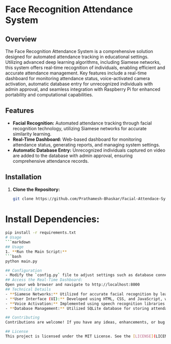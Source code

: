 # Face Recognition Attendance System

## Overview
The Face Recognition Attendance System is a comprehensive solution designed for automated attendance tracking in educational settings. Utilizing advanced deep learning algorithms, including Siamese networks, this system offers real-time recognition of individuals, enabling efficient and accurate attendance management. Key features include a real-time dashboard for monitoring attendance status, voice-activated camera activation, automatic database entry for unrecognized individuals with admin approval, and seamless integration with Raspberry Pi for enhanced portability and computational capabilities.

## Features
- **Facial Recognition:** Automated attendance tracking through facial recognition technology, utilizing Siamese networks for accurate similarity learning.
- **Real-Time Dashboard:** Web-based dashboard for monitoring attendance status, generating reports, and managing system settings.
- **Automatic Database Entry:** Unrecognized individuals captured on video are added to the database with admin approval, ensuring comprehensive attendance records.

## Installation
1. **Clone the Repository:**
   ```bash
   git clone https://github.com/Prathamesh-Bhaskar/Facial-Attendace-System
# Install Dependencies:
   ```bash
pip install -r requirements.txt
# Usage
```markdown
## Usage
1. **Run the Main Script:**
   ```bash
   python main.py

## Configuration
- Modify the `config.py` file to adjust settings such as database connection details, camera settings, and voice recognition parameters.
## Access the Real-Time Dashboard:
Open your web browser and navigate to http://localhost:8000
## Technical Details
- **Siamese Networks:** Utilized for accurate facial recognition by learning embeddings that map input images to latent representations, enabling similarity comparison.
- **User Interface (UI):** Developed using HTML, CSS, and JavaScript, with Flask as the backend framework, to create an intuitive and user-friendly real-time dashboard.
- **Voice Activation:** Implemented using speech recognition libraries and integrated with the camera activation functionality for hands-free operation.
- **Database Management:** Utilized SQLite database for storing attendance records and managing user data.

## Contributing
Contributions are welcome! If you have any ideas, enhancements, or bug fixes, please fork the repository and submit a pull request.

## License
This project is licensed under the MIT License. See the [LICENSE](LICENSE) file for details.


